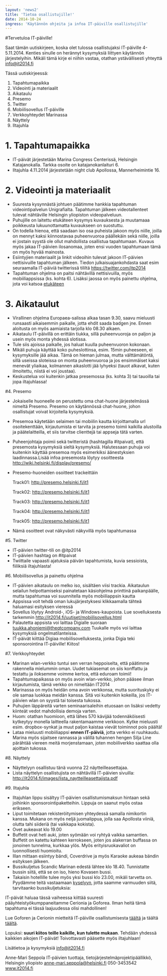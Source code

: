 ```yaml
---
layout: 'news2'
title: 'Tietoa osallistujille!'
date: 2014-10-24
ingress: 'Käytännön ohjeita ja infoa IT-päiville osallistujille'
---
```

#Tervetuloa IT-päiville!

Saat tämän uutiskirjeen, koska olet tulossa osallistujaksi IT-päiville 4-5.11.2014. Kenties  sinulle on herännyt kysymyksiä liittyen käytännön järjestelyihin. Mikäli tämä kirje ei niihin vastaa, otathan ystävällisesti yhteyttä info@it2014.fi


Tässä uutiskirjeessä:
1. Tapahtumapaikka
2. Videointi ja materiaalit
3. Aikataulu
4. Presemo
5. Twitter
6. Mobiilisovellus IT-päiville
7. Verkkoyhteydet Marinassa
8. Näyttely
9. Iltajuhla

# 1. Tapahtumapaikka

- IT-päivät järjestetään Marina Congress Centerissä, Helsingin Katajanokalla. Tarkka osoite on katajanokanlaituri 6.
- Iltajuhla 4.11.2014 järjestetään night club Apollossa, Mannerheimintie 16.

# 2. Videointi ja materiaalit

 - Suuresta kysynnästä johtuen päätimme hankkia tapahtuman videointipalvelun Unigrafialta. Tapahtuman jälkeen videotallenteet tulevat nähtäville Helsingin yliopiston videopalveluun.
- Puhujille on laitettu etukäteen kysymys kuvauksesta ja muutamaaa poikkeusta lukuunottamatta kuvaukseen on suostuttu.
- On todella hienoa, että saadaan iso osa puheista jakoon myös niille, joilla on mennyt kaksi kiinnostavaa puheenvuoroa päällekäin sekä niille, joilla ei jostain syystä ole ollut mahdollista osallistua tapahtumaan. Kuvaus myös jakaa IT-päivien ilosanomaa, joten ensi vuoden tapahtumaan tämä on myös hyvää mainosta.
- Esiintyjien materiaalit ja linkit videoihin tulevat jakoon IT-päivien nettisivuille tapahtuman jälkeen. Tiedon julkaisuajankohdasta saat esim seuraamalla IT-päiviä twitterissä tililtä https://twitter.com/itp2014
- Tapahtuman ohjelma on paitsi nähtävillä nettisivuilla, myös mobiiliappsissa (ks. kohta 6). Lisäksi jaossa on myös painettu ohjelma, jota voi katsoa  <a href="../images/kasiohjelma.pdf">etukäteen</a>


# 3. Aikataulut

- Virallinen ohjelma Europaea-salissa alkaa tasan 9.30, saavu mieluusti runsaasti aikaisemmin paikalle, jotta ehdit saada badgen jne. Ennen aloitusta on myös aamiaista tarjolla klo 08.30 alkaen.
- Aikataulu IT-päivillä on erittäin tiukka, sillä puheenvuoroja on paljon ja usein myös monta yhdessä slotissa.
- Tule siis ajoissa paikalle, jos haluat kuulla puheenvuoron kokonaan.
- Mikäli puhuja käyttää koko puheslottinsa, esim. 15min puheeseen, ei kysymyksille jää aikaa. Tämä on hieman julmaa, mutta välttämätöntä, sillä useissa sloteissa on monta puheenvuoroa ja jos ensimmäiset kaksi menevät yliaikaa, kolmannen aikaslotti jää lyhyeksi (tauot alkavat, kuten ilmoitettu, niistä ei voi joustaa).
- Keskustelua voi kuitenkin jatkaa presemossa (ks. kohta 3) tai tauoilla tai jopa iltajuhlassa!


#4. Presemo

- Jokaiselle huoneelle on perustettu oma chat-huone järjestelmässä nimeltä Presemo. Presemo on käytännössä chat-huone, johon osallistujat voivat kirjoitella kysymyksiä.
- Presemoa käytetään selaimen tai mobiilin kautta kirjoittamalla url osoitekenttään, kirjautumista ei tarvita ja presemo toimii kaikilla alustoilla ja päätelaitteilla, et siis tarvitse clienttejä tai appseja tätä varten.
- Puheenjohtaja poimii sekä twitteristä (hashtagilla #itpaivat), että presemosta kysymyksiä sieltä kysymyksiä. Halutessaan puhuja voi kuitenkin käyttää presemoa myös esimerkiksi äänestyksien laadinnassa.Lisää infoa presemosta löytyy osoitteesta http://wiki.helsinki.fi/display/presemo/
- Presemo-huoneiden osoitteet trackeittäin

	Track01: <a href="http://presemo.helsinki.fi/it1">http://presemo.helsinki.fi/it1</a>
 
	Track02: <a href="http://presemo.helsinki.fi/it2">http://presemo.helsinki.fi/it1</a>

	Track03: <a href="http://presemo.helsinki.fi/it3">http://presemo.helsinki.fi/it1</a>
 
	Track04: <a href="http://presemo.helsinki.fi/it4">http://presemo.helsinki.fi/it1</a>

	Track05: <a href="http://presemo.helsinki.fi/it5">http://presemo.helsinki.fi/it1</a>

- Nämä osoitteet ovat näkyvästi näkyvillä myös tapahtumassa


#5. Twitter

- IT-päivien twitter-tili on @itp2014
- IT-päivien hashtag on #itpaivat
- Twiittaile vapaasti ajatuksia päivän tapahtumista, kuvia sessioista, fiiliksiä iltajuhlasta!

#6. Mobiilisovellus ja painettu ohjelma

- IT-päivien aikataulu on melko iso, sisältäen viisi trackia. Aikataulun selailun helpottamiseksi painatetaan käsiohjelma printtinä paikanpäälle, mutta tapahtumaa voi suunnitella myös mobiiliappsin kautta
- Appsissa voit tehdä oman lukujärjestyksesi klikkaamalla tähteä haluamasi esityksen vieressä
- Sovellus löytyy Android-,  iOS- ja Windows-kaupoista. Lue sovelluksesta tarkemmin http://it2014.fi/uutiset/mobiilisovellus.html
- Palautetta appsista voi laittaa Digialle suoraan tuukka.ahoniemi@theqtcompany.com Tuukalle myös voi laittaa kysymyksiä ongelmatilanteissa.
- IT-päivät kiittää Digiaa mobiilisovelluksesta, jonka Digia teki sponsorointina IT-päiville! Kiitos!


#7. Verkkoyhteydet

- Marinan wlan-verkko tuntui sen verran heppoiselta, että päätimme rakennella mielummin oman. Uudet tukiasemat on siis konffattu ja testattu ja iloksemme voimme kertoa, että eduroam toimii!
- Tapahtumapaikassa on myös avoin wlan-verkko, johon pääsee ilman kirjautumista, tämä verkko on nimeltään IT2014
- Marinassa on myös heidän oma avoin verkkonsa, mutta suorituskyky ei ole samaa luokkaa meidän kanssa. Sitä voi kuitenkin kokeilla, jos IT-päivien wlan on syystä tai toisesta tukossa.
- Puhujien läppäreitä varten seminaarisaleihin etuosaan on lisäksi vedetty kiinteät vedot mahdollisia demoja varten.
- Huom: otathan huomioon, että lähes 570 kävijää todennäköisesti kytkeytyy monella laitteella rakentamaamme verkkoon. Kytke mieluusti esim. dropbox-synkat ja muut paljon kaistaa vievät toiminnot pois päältä!
- Lataa mieluusti mobiiliappsi **ennen IT-päiviä**, jotta verkko ei ruuhkaudu. Marina myös sijaitsee rannassa ja välillä tuhannen hengen Silja Line pärähtää viereen meitä morjenstamaan, joten mobiiliverkko saattaa olla ajoittain tukossa.


#8. Näyttely

- Näyttelyyn osallistuu tänä vuonna 22 näytteilleasettajaa.
- Lista näyttelyn osallistujista on nähtävillä IT-päivien sivuilla: http://it2014.fi/images/lista_naytteilleasettajista.pdf

#9. Iltajuhla

- Iltajuhlan lippu sisältyy IT-päivien osallistumismaksun hintaan sekä joihinkin sponsorointipaketteihin. Lippuja on saanut myös ostaa erikseen.
- Liput toimitetaan rekisteröitymisen yhteydessä samalla nimikortin kanssa. Mukana on myös neljä juomalippua, jolla saa Apollosta viiniä, olutta tahi siideriä (tai vaikkapa kokista).
- Ovet aukeavat klo 19.00
- Buffetit ovat heti auki, joten syömään voi ryhtyä vaikka samantien. Buffetit on katettu kahteen kerrokseen, joten jos alakerran buffassa on jonoinen tunnelma, kurkkaa ylös. Myös erityisruokavaliot on luonnollisesti huomioitu.
- Illan mittaan esiintyy bändi, Coverdrive ja myös Karaoke aukeaa bändin esityksen jälkeen.
- Bussikuljetus Scandic Marinan edestä lähtee klo 18.40. Tunnistatte bussin siitä, että se on iso, hieno Kovasen bussi.
- Takaisin hotellille tulee myös yksi bussi klo 23.00, mikäli tarvetta on.  Pyydämme teitä vastaamaan
<a href="https://elomake.helsinki.fi/lomakkeet/54312/lomake.html">kyselyyn</a>, jotta saamme varmuuden siitä, tarvitaanko bussikuljetuksia: 

IT-päivät haluaa tässä vaiheessa kiittää suuresti pääyhteistyökumppaneitamme Cerionia ja Goforea. Ilman heitä tämä tapahtuma ei tässä laajuudessa olisi  mahdollinen!

Lue Goforen ja Cerionin mietteitä IT-päiville osallistumisesta  <a href="http://gofore.com/ajankohtaista/gofore-paivien-paayhteistyokumppani/">täältä</a>  ja täältä <a href="http://cerion.fi/cerion/tapahtumakalenteri/it-paivat_2014.865.news ">täältä</a>.



Lopuksi: **suuri kiitos teille kaikille, kun tulette mukaan**. Tehdään yhdessä kaikkien aikojen IT-päivät! Toivottavasti pääsette myös iltajuhlaan!

Lisätietoa ja kysymyksiä info@it2014.fi

Anne-Mari Seppola
IT-päivien tuottaja, tietojärjestelmäprojektipäällikkö, Helsingin yliopisto
anne-mari.seppola@helsinki.fi
050-3453542
www.it2014.fi
